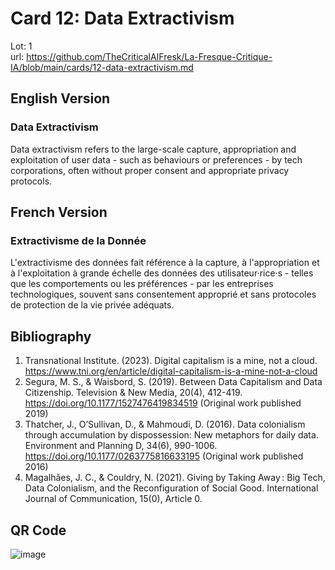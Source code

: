 # Card 12: Data Extractivism

Lot: 1  
url: https://github.com/TheCriticalAIFresk/La-Fresque-Critique-IA/blob/main/cards/12-data-extractivism.md

## English Version

### Data Extractivism

Data extractivism refers to the large-scale capture, appropriation and exploitation of user data - such as behaviours or preferences - by tech corporations, often without proper consent and appropriate privacy protocols.

## French Version

### Extractivisme de la Donnée

L'extractivisme des données fait référence à la capture, à l'appropriation et à l'exploitation à grande échelle des données des utilisateur·rice·s - telles que les comportements ou les préférences - par les entreprises technologiques, souvent sans consentement approprié et sans protocoles de protection de la vie privée adéquats.

## Bibliography

1. Transnational Institute. (2023). Digital capitalism is a mine, not a cloud. https://www.tni.org/en/article/digital-capitalism-is-a-mine-not-a-cloud​
2. Segura, M. S., & Waisbord, S. (2019). Between Data Capitalism and Data Citizenship. Television & New Media, 20(4), 412-419. https://doi.org/10.1177/1527476419834519 (Original work published 2019)
3. Thatcher, J., O’Sullivan, D., & Mahmoudi, D. (2016). Data colonialism through accumulation by dispossession: New metaphors for daily data. Environment and Planning D, 34(6), 990-1006. https://doi.org/10.1177/0263775816633195 (Original work published 2016)
4. Magalhães, J. C., & Couldry, N. (2021). Giving by Taking Away : Big Tech, Data Colonialism, and the Reconfiguration of Social Good. International Journal of Communication, 15(0), Article 0.

## QR Code

![image](https://github.com/user-attachments/assets/d573c2e2-9127-44a4-a789-a2feab3c7162)
